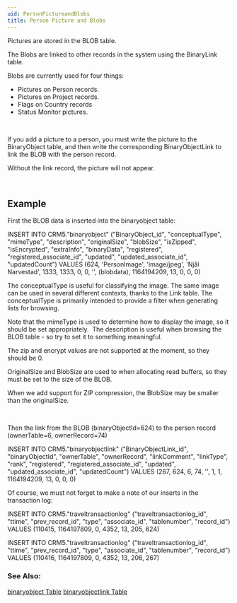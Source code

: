 ```yaml
---
uid: PersonPictureandBlobs
title: Person Picture and Blobs
---
```


Pictures are stored in the BLOB table.

The Blobs are linked to other records in the system using the BinaryLink table.

Blobs are currently used for four things:

-   Pictures on Person records.
-   Pictures on Project records.
-   Flags on Country records
-   Status Monitor pictures.

 

If you add a picture to a person, you must write the picture to the BinaryObject table, and then write the corresponding BinaryObjectLink to link the BLOB with the person record.

Without the link record, the picture will not appear.

 

Example
-------

First the BLOB data is inserted into the binaryobject table:

INSERT INTO CRM5."binaryobject" ("BinaryObject\_id", "conceptualType", "mimeType", "description", "originalSize", "blobSize", "isZipped", "isEncrypted", "extraInfo", "binaryData", "registered", "registered\_associate\_id", "updated", "updated\_associate\_id", "updatedCount") VALUES (624, 'PersonImage', 'image/jpeg', 'Njål Narvestad', 1333, 1333, 0, 0, '', (blobdata), 1164194209, 13, 0, 0, 0)

The conceptualType is useful for classifying the image. The same image can be used in several different contexts, thanks to the Link table. The conceptualType is primarily intended to provide a filter when generating lists for browsing.

Note that the mimeType is used to determine how to display the image, so it should be set appropriately.  The description is useful when browsing the BLOB table - so try to set it to something meaningful.

The zip and encrypt values are not supported at the moment, so they should be 0.

OriginalSize and BlobSize are used to when allocating read buffers, so they must be set to the size of the BLOB.

When we add support for ZIP compression, the BlobSize may be smaller than the originalSize.

 

Then the link from the BLOB (binaryObjectId=624) to the person record (ownerTable=6, ownerRecord=74)

INSERT INTO CRM5."binaryobjectlink" ("BinaryObjectLink\_id", "binaryObjectId", "ownerTable", "ownerRecord", "linkComment", "linkType", "rank", "registered", "registered\_associate\_id", "updated", "updated\_associate\_id", "updatedCount") VALUES (267, 624, 6, 74, '', 1, 1, 1164194209, 13, 0, 0, 0)

Of course, we must not forget to make a note of our inserts in the transaction log:

INSERT INTO CRM5."traveltransactionlog" ("traveltransactionlog\_id", "ttime", "prev\_record\_id", "type", "associate\_id", "tablenumber", "record\_id") VALUES (110415, 1164197809, 0, 4352, 13, 205, 624)

INSERT INTO CRM5."traveltransactionlog" ("traveltransactionlog\_id", "ttime", "prev\_record\_id", "type", "associate\_id", "tablenumber", "record\_id") VALUES (110416, 1164197809, 0, 4352, 13, 206, 267)


### See Also:

[binaryobject Table](../Tables/binaryobject.md)
[binaryobjectlink Table](../Tables/binaryobjectlink.md)